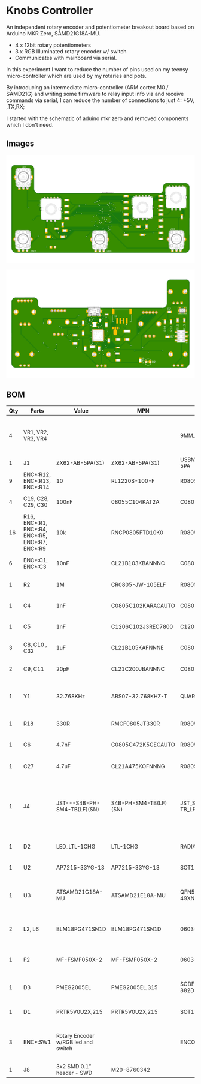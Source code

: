 # Knobs Controller

An independent rotary encoder and potentiometer breakout board based on Arduino MKR Zero, SAMD21G18A-MU. 
* 4 x 12bit rotary potentiometers
* 3 x RGB Illuminated rotary encoder w/ switch
* Communicates with mainboard via serial.

In this experiment I want to reduce the number of pins used on my teensy micro-controller which are used by my rotaries and pots.

By introducing an intermediate micro-controller (ARM cortex M0 / SAMD21G) and writing some firmware to relay input info via and receive commands via serial, I can reduce the number of connections to just 4: +5V, ,TX,RX;  

I started with the schematic of aduino mkr zero and removed components which I don't need. 

## Images

![top view](images/Knob_controller_top_view.png)

![bottom view](images/Knob_controller_bottom_view.png)

## BOM
| Qty | Parts                                       | Value                               | MPN                   | Package                       | Description                                                                  |
|-----|---------------------------------------------|-------------------------------------|-----------------------|-------------------------------|------------------------------------------------------------------------------|
| 4   | VR1, VR2, VR3, VR4                          |                                     |                       | 9MM_SNAP-IN_POT               | 9mm vertical snap-in pot, Alpha / Panasonic style                            |
| 1   | J1                                          | ZX62-AB-5PA(31)                     | ZX62-AB-5PA(31)       | USBMICRO-ZX62-AB-5PA          |                                                                              |
| 9   | ENC*:R12, ENC*:R13, ENC*:R14                | 10                                  | RL1220S-100-F         | R0805                         | RESISTOR, European symbol                                                    |
| 4   | C19, C28, C29, C30                          | 100nF                               | 08055C104KAT2A        | C0805                         | CAPACITOR, European symbol                                                   |
| 16  | R16, ENC*:R1, ENC*:R4, ENC*:R5, ENC*:R7, ENC*:R9 | 10k                                 | RNCP0805FTD10K0       | R0805                         | RESISTOR, European symbol                                                    |
| 6   | ENC*:C1, ENC*:C3                            | 10nF                                | CL21B103KBANNNC       | C0805                         | CAPACITOR, European symbol                                                   |
| 1   | R2                                          | 1M                                  | CR0805-JW-105ELF      | R0805                         | RESISTOR, European symbol                                                    |
| 1   | C4                                          | 1nF                                 | C0805C102KARACAUTO    | C0805                         | CAPACITOR, European symbol                                                   |
| 1   | C5                                          | 1nF                                 | C1206C102J3REC7800    | C1206                         | CAPACITOR, European symbol                                                   |
| 3   | C8, C10 , C32                              | 1uF                                 | CL21B105KAFNNNE      | C0805                         | CAPACITOR, European symbol                                                   |
| 2   | C9, C11                                     | 20pF                                | CL21C200JBANNNC       | C0805                         | CAPACITOR, European symbol                                                   |
| 1   | Y1                                          | 32.768KHz                           | ABS07-32.768KHZ-T     | QUARZO-ABS07                  | CRYSTAL 32.768KHZ 12.5PF SMD 3.2x1.5mm                                       |
| 1   | R18                                         | 330R                                | RMCF0805JT330R        | R0805                         | RESISTOR, European symbol                                                    |
| 1   | C6                                          | 4.7nF                               | C0805C472K5GECAUTO    | R0805                         | CAPACITOR, European symbol                                                   |
| 1   | C27                                         | 4.7uF                               | CL21A475KOFNNNG       | R0805                         | CAPACITOR, European symbol                                                   |
| 1   | J4                                          | JST---S4B-PH-SM4-TB(LF)(SN)         | S4B-PH-SM4-TB(LF)(SN) | JST_S4B-PH-SM4-TB_LF_SN_0     | 4 Positions Header Connector 0.079 (2.00mm) Surface Mount, Right Angle Tin"" |
| 1   | D2                                          | LED_LTL-1CHG                        | LTL-1CHG              | RADIAL 3MM                    | LED RED DIFFUSED T/H                                                         |
| 1   | U2                                          | AP7215-33YG-13                      | AP7215-33YG-13        | SOT150P400X160-3N             | IC REG LDO 3.3V 0.6A SOT89-3                                                 |
| 1   | U3                                          | ATSAMD21G18A-MU                     | ATSAMD21E18A-MU       | QFN50P700X700X90-49XN-EPSQ515 | IC MCU 32BIT 256KB FLASH 48QFN                                               |
| 2   | L2, L6                                      | BLM18PG471SN1D                      | BLM18PG471SN1D        | 0603-1608X90N                 | FERRITE CHIP 470 OHM 1000MA 0603                                             |
| 1   | F2                                          | MF-FSMF050X-2                       | MF-FSMF050X-2         | 0603-F1608X100N               | FUSE PTC RESET 500MA SMD 0603                                                |
| 1   | D3                                          | PMEG2005EL                          | PMEG2005EL,315        | SODFL1008X40N-882D            | DIODE SCHOTTKY 20V 500MA SOD882                                              |
| 1   | D1                                          | PRTR5V0U2X,215                      | PRTR5V0U2X,215        | SOT190P230X110-4N             | TVS DIODE 5.5VWM SOT143B                                                     |
| 3   | ENC*:SW1                                    | Rotary Encoder w/RGB led and switch |                       | ENCODER_LED_3_KIT             | Illuminated Rotary Encoder w/ RGB LED and select switch                      |
| 1   | J8                                          | 3x2 SMD 0.1” header - SWD           | M20-8760342           |                               |                                                                              |
